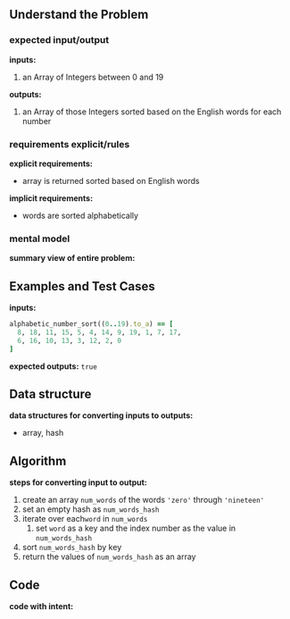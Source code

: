 ## Understand the Problem
### expected input/output
**inputs:**
1.  an Array of Integers between 0 and 19

**outputs:**
1. an Array of those Integers sorted based on the English words for each number

### requirements explicit/rules

**explicit requirements:**
- array is returned sorted based on English words

**implicit requirements:**
- words are sorted alphabetically

### mental model
**summary view of entire problem:**


## Examples and Test Cases
**inputs:**
```ruby
alphabetic_number_sort((0..19).to_a) == [
  8, 18, 11, 15, 5, 4, 14, 9, 19, 1, 7, 17,
  6, 16, 10, 13, 3, 12, 2, 0
]
```

**expected outputs:**
`true`

## Data structure
**data structures for converting inputs to outputs:**
- array, hash

## Algorithm
**steps for converting input to output:**
1. create an array `num_words` of the words `'zero'` through `'nineteen'`
2. set an empty hash as `num_words_hash`
3. iterate over each`word` in `num_words`
	1. set `word` as a key and the index number as the value in `num_words_hash`
4. sort `num_words_hash` by key
5. return the values of `num_words_hash` as an array

## Code
**code with intent:**
